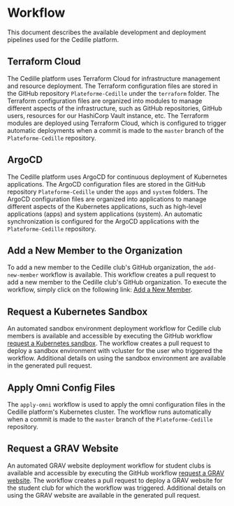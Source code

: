 # Workflow

This document describes the available development and deployment pipelines used
for the Cedille platform.

## Terraform Cloud

The Cedille platform uses Terraform Cloud for infrastructure management and
resource deployment. The Terraform configuration files are stored in the GitHub
repository `Plateforme-Cedille` under the `terraform` folder. The Terraform
configuration files are organized into modules to manage different aspects of
the infrastructure, such as GitHub repositories, GitHub users, resources for our
HashiCorp Vault instance, etc. The Terraform modules are deployed using
Terraform Cloud, which is configured to trigger automatic deployments when a
commit is made to the `master` branch of the `Plateforme-Cedille` repository.

## ArgoCD

The Cedille platform uses ArgoCD for continuous deployment of Kubernetes
applications. The ArgoCD configuration files are stored in the GitHub repository
`Plateforme-Cedille` under the `apps` and `system` folders. The ArgoCD
configuration files are organized into applications to manage different aspects
of the Kubernetes applications, such as high-level applications (apps) and
system applications (system). An automatic synchronization is configured for the
ArgoCD applications with the `Plateforme-Cedille` repository.

## Add a New Member to the Organization

To add a new member to the Cedille club's GitHub organization, the
`add-new-member` workflow is available. This workflow creates a pull request to
add a new member to the Cedille club's GitHub organization. To execute the
workflow, simply click on the following link: [Add a New
Member](https://github.com/ClubCedille/Plateforme-Cedille/actions/workflows/add-new-member.yml).

## Request a Kubernetes Sandbox

An automated sandbox environment deployment workflow for Cedille club members is
available and accessible by executing the GitHub workflow [request a Kubernetes
sandbox](https://github.com/ClubCedille/Plateforme-Cedille/actions/workflows/request-sandbox.yml).
The workflow creates a pull request to deploy a sandbox environment with
vcluster for the user who triggered the workflow. Additional details on using
the sandbox environment are available in the generated pull request.

## Apply Omni Config Files

The `apply-omni` workflow is used to apply the omni configuration files in the
Cedille platform's Kubernetes cluster. The workflow runs automatically when a
commit is made to the `master` branch of the `Plateforme-Cedille` repository.

## Request a GRAV Website

An automated GRAV website deployment workflow for student clubs is available and
accessible by executing the GitHub workflow [request a GRAV
website](https://github.com/ClubCedille/Plateforme-Cedille/actions/workflows/request-grav.yml).
The workflow creates a pull request to deploy a GRAV website for the student
club for which the workflow was triggered. Additional details on using the GRAV
website are available in the generated pull request.
